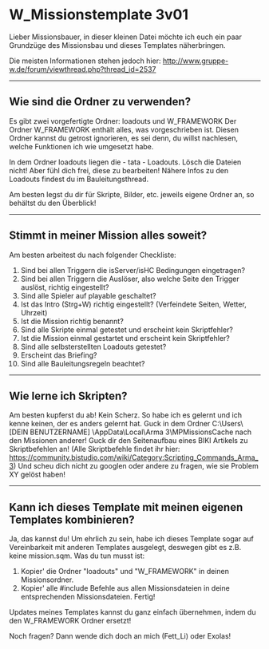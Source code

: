 ﻿# W_Missionstemplate 3v01

Lieber Missionsbauer,
in dieser kleinen Datei möchte ich euch ein paar Grundzüge des Missionsbau und dieses Templates näherbringen.

Die meisten Informationen stehen jedoch hier:
http://www.gruppe-w.de/forum/viewthread.php?thread_id=2537

-----------------------------------------
Wie sind die Ordner zu verwenden?
-----------------------------------------
Es gibt zwei vorgefertigte Ordner:
loadouts und W_FRAMEWORK
Der Ordner W_FRAMEWORK enthält alles, was vorgeschrieben ist. Diesen Ordner kannst du getrost ignorieren,
es sei denn, du willst nachlesen, welche Funktionen ich wie umgesetzt habe.

In dem Ordner loadouts liegen die - tata - Loadouts. Lösch die Dateien nicht!
Aber fühl dich frei, diese zu bearbeiten! Nähere Infos zu den Loadouts findest du im Bauleitungsthread.

Am besten legst du dir für Skripte, Bilder, etc. jeweils eigene Ordner an, so behältst du den Überblick!

-----------------------------------------
Stimmt in meiner Mission alles soweit?
-----------------------------------------
Am besten arbeitest du nach folgender Checkliste:
1. Sind bei allen Triggern die isServer/isHC Bedingungen eingetragen?
2. Sind bei allen Triggern die Auslöser, also welche Seite den Trigger auslöst, richtig eingestellt?
3. Sind alle Spieler auf playable geschaltet?
4. Ist das Intro (Strg+W) richtig eingestellt? (Verfeindete Seiten, Wetter, Uhrzeit)
5. Ist die Mission richtig benannt?
6. Sind alle Skripte einmal getestet und erscheint kein Skriptfehler?
7. Ist die Mission einmal gestartet und erscheint kein Skriptfehler?
8. Sind alle selbsterstellten Loadouts getestet?
9. Erscheint das Briefing?
10. Sind alle Bauleitungsregeln beachtet?

-----------------------------------------
Wie lerne ich Skripten?
-----------------------------------------
Am besten kupferst du ab! Kein Scherz. So habe ich es gelernt und ich kenne keinen, der es anders gelernt hat.
Guck in dem Ordner C:\Users\ [DEIN BENUTZERNAME] \AppData\Local\Arma 3\MPMissionsCache nach den Missionen anderer!
Guck dir den Seitenaufbau eines BIKI Artikels zu Skriptbefehlen an!
(Alle Skriptbefehle findet ihr hier: https://community.bistudio.com/wiki/Category:Scripting_Commands_Arma_3)
Und scheu dich nicht zu googlen oder andere zu fragen, wie sie Problem XY gelöst haben!

-----------------------------------------
Kann ich dieses Template mit meinen eigenen Templates kombinieren?
-----------------------------------------
Ja, das kannst du! Um ehrlich zu sein, habe ich dieses Template sogar auf Vereinbarkeit mit anderen Templates ausgelegt, deswegen gibt es z.B. keine mission.sqm.
Was du tun musst ist:
1. Kopier' die Ordner "loadouts" und "W_FRAMEWORK" in deinen Missionsordner.
2. Kopier' alle #include Befehle aus allen Missionsdateien in deine entsprechenden Missionsdateien.
Fertig!
	
Updates meines Templates kannst du ganz einfach übernehmen, indem du den W_FRAMEWORK Ordner ersetzt!

Noch fragen? Dann wende dich doch an mich (Fett_Li) oder Exolas!